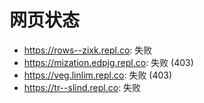 # 网页状态
- https://rows--zixk.repl.co: 失败
- https://mization.edpjg.repl.co: 失败 (403)
- https://veg.linlim.repl.co: 失败 (403)
- https://tr--slind.repl.co: 失败
